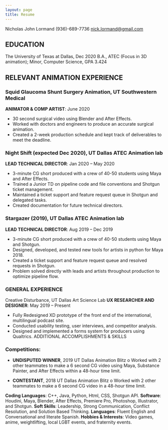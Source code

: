 ```yaml
---
layout: page
title: Resume
---
```


Nicholas John Lormand
(936)-689-7736
nick.lormand@gmail.com

## EDUCATION
The University of Texas at Dallas, Dec 2020
B.A., ATEC (Focus in 3D animation); Minor, Computer Science, GPA 3.424
## RELEVANT ANIMATION EXPERIENCE
### Squid Glaucoma Shunt Surgery Animation, UT Southwestern Medical
**ANIMATOR & COMP ARTIST**: June 2020
* 30 second surgical video using Blender and After Effects.
* Worked with doctors and engineers to produce an accurate surgical animation.
* Created a 2-week production schedule and kept track of deliverables to meet the deadline.
### Night Shift (expected Dec 2020), UT Dallas ATEC Animation lab
**LEAD TECHNICAL DIRECTOR**: Jan 2020 – May 2020
* 3-minute CG short produced with a crew of 40-50 students using Maya and After Effects.
* Trained a Junior TD on pipeline code and file conventions and Shotgun ticket management.
* Maintained a ticket support and feature request queue in Shotgun and delegated tasks.
* Created documentation for future technical directors.
### Stargazer (2019), UT Dallas ATEC Animation lab
**LEAD TECHNICAL DIRECTOR**: Aug 2019 – Dec 2019
* 3-minute CG short produced with a crew of 40-50 students using Maya and Shotgun.
* Designed, developed, and tested new tools for artists in python for Maya 2018.
* Created a ticket support and feature request queue and resolved requests in Shotgun.
* Problem solved directly with leads and artists throughout production to optimize pipeline flow.

### GENERAL EXPERIENCE

Creative Disturbance, UT Dallas Art Science Lab
**UX RESEARCHER AND DESIGNER**: May 2019 – Present
* Fully Redesigned XD prototype of the front end of the international, multilingual podcast site.
* Conducted usability testing, user interviews, and competitor analysis.
* Designed and implemented a forms system for producers using Qualtrics.
ADDITIONAL ACCOMPLISHMENTS & SKILLS

### Competitions:
* **UNDISPUTED WINNER**, 2019 UT Dallas Animation Blitz
o Worked with 2 other teammates to make a 6 second CG video using Maya, Substance
Painter, and After Effects within a 48-hour time limit.

* **CONTESTANT**, 2018 UT Dallas Animation Blitz
o Worked with 2 other teammates to make a 6 second CG video in a 48-hour time limit.

**Coding Languages**: C++, Java, Python, Html, CSS, Shotgun API.
**Software**: Houdini, Maya, Blender, After Effects, Premiere Pro, Photoshop, Illustrator, and Shotgun.
**Soft Skills**: Leadership, Strong Communication, Conflict Resolution, and Solution Based Thinking.
**Languages**: Fluent English and Conversational and literate Spanish.
**Hobbies & Interests**: Video games, anime, weightlifting, local LGBT events, and fraternity events.
